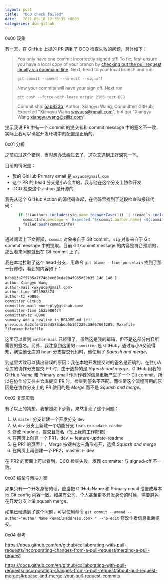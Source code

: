```yaml
---
layout: post
title:  "DCO check failed"
date:   2021-06-18 12:36:35 +0800
categories: dco github
---
```

0x00 现象

有一天，在 GitHub 上提的 PR 遇到了 DCO 检查失败的问题，具体如下：

>   You only have one commit incorrectly signed off! To fix, first ensure you have a local copy of your branch by [checking out the pull request locally via command line](https://help.github.com/en/github/collaborating-with-issues-and-pull-requests/checking-out-pull-requests-locally). Next, head to your local branch and run:
>
>   ```
>   git commit --amend --no-edit --signoff
>   ```
>
>   Now your commits will have your sign off. Next run
>
>   ```
>   git push --force-with-lease origin 2106-test-DCO
>   ```
>
>   Commit sha: [bab823b](https://github.com/milvus-io/milvus/pull/5855/commits/bab823b7f5735a7f74d3ee69cda904f965d59b35), Author: Xiangyu Wang, Committer: GitHub; Expected "Xiangyu Wang [wxyucs@gmail.com](mailto:wxyucs@gmail.com)", but got "Xiangyu Wang [xiangyu.wang@zilliz.com](mailto:xiangyu.wang@zilliz.com)".

提示我说 PR 中有一个 commit 的提交者和 commit message 中的签名不一致，实际上我可以确定开发环境中的配置是正确的。



0x01 分析

之前见过这个错误，当时想办法绕过去了，这次又遇到正好深究一下。

目前的情况是：

-   我的 GitHub Primary email 是 `wxyucs@gmail.com`
-   这个 PR 的 head 分支是小A仓库的，我与他在这个分支上协作开发
-   DCO 检查这个 action 是开源的

我先从这个 GitHub Action 的源代码查起，在代码里找到了这段检查和报错代码：

```js
      if (!(authors.includes(sig.name.toLowerCase())) || !(emails.includes(sig.email.toLowerCase()))) {
        commitInfo.message = `Expected "${commit.author.name} <${commit.author.email}>", but got "${sig.name} <${sig.email}>".`
        failed.push(commitInfo)
      }
```

通过阅读上下文得知，`commit` 对象来自于 Git commit，`sig` 对象来自于 Git commit message 中的提取。目前 Git commit message 的内容是符合预期的，那么看来问题就出在 Git commit 上了。

我在本地拉取了这个 head 分支，用命令 `git blame --line-porcelain` 找到了那一行修改，看到的内容如下：

```makefile
bab823b7f5735a7f74d3ee69cda904f965d59b35 146 146 1
author Xiangyu Wang
author-mail <wxyucs@gmail.com>
author-time 1623988474
author-tz +0800
committer GitHub
committer-mail <noreply@github.com>
committer-time 1623988474
committer-tz +0800
summary Add a newline in README.md (#3)
previous 6a2cfe43155d578abdd6b162229c38007061205c Makefile
filename Makefile
```

这里可以看到 `author-mail` 已经错了，虽然这是我的邮箱，但不是这部分内容所需要的签名。另外，我注意到这里的 `committer` 是 GitHub，通过与小A交流得知，我往他仓库的 head 分支提交代码时，他使用了 *Squash and merge*。

到这里大致可以猜出错误的原因：我在本地开发提交时的签名是正确的。在往小A仓库的协作分支提交 PR 时，由于选择的是 *Squash and merge*，GitHub 用我的 GitHub Name 和 Primary email 作为作者的信息重新产生了一个 Git commit。所以在协作分支往主仓库提交 PR 时，检查到签名不匹配。而往常这个流程可用的原因是在协作分支上的 PR 使用的是 *Merge* 而不是 *Squash and merge*。



0x02 复现实验

有了以上的猜想，我按照如下步骤，果然复现了这个问题：

1.  从 `master` 分支新建一个开发分支 `dev`
2.  从 `dev` 分支上新建一个功能分支 `feature-update-readme`
3.  修改 readme，提交且签名（签上我的工作邮箱）
4.  在网页上创建一个 PR1，dev <- feature-update-readme
5.  在 PR1 的页面上，*Merge* 按键右边三角形点开，选择 *Squash and merge*
6.  在网页上再创建一个 PR2，master <- dev

在 PR2 的页面上可以看到，DCO 检查失败，发现 committer 与 signed-off 不一致。



0x03 结论与解决方案

如果只有一个开发身份的话，应当把 GitHub Name 和 Primary email 设置成与本地 Git config 内容一致。如果有公司、个人甚至更多开发身份的时候，需要避免在开发分支上做 squash merge。

如果已经遇到了这个问题，可以使用命令 `git commit --amend --author="Author Name <email@address.com> " --no-edit` 修改作者信息重新提交。



0x04 参考

https://docs.github.com/en/github/collaborating-with-pull-requests/incorporating-changes-from-a-pull-request/merging-a-pull-request

https://docs.github.com/en/github/collaborating-with-pull-requests/incorporating-changes-from-a-pull-request/about-pull-request-merges#rebase-and-merge-your-pull-request-commits